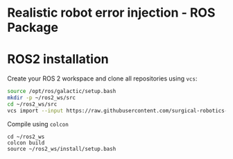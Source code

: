 # Realistic robot error injection - ROS Package

# ROS2 installation

Create your ROS 2 workspace and clone all repositories using `vcs`:

```bash
source /opt/ros/galactic/setup.bash
mkdir -p ~/ros2_ws/src
cd ~/ros2_ws/src
vcs import --input https://raw.githubusercontent.com/surgical-robotics-ai/realistic_robot_error_injection/refs/heads/main/ros2-error-injection-devel.repos.yaml  
```

Compile using `colcon`
```
cd ~/ros2_ws
colcon build 
source ~/ros2_ws/install/setup.bash
```
